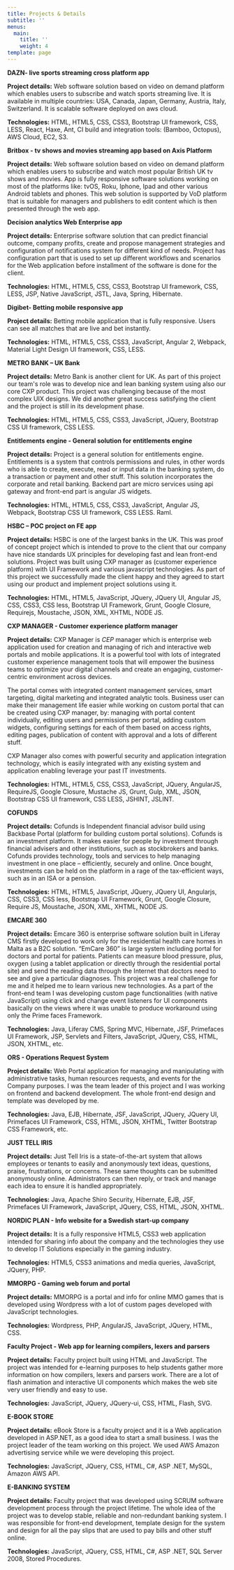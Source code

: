 ```yaml
---
title: Projects & Details
subtitle: ''
menus:
  main:
    title: ''
    weight: 4
template: page
---
```

**DAZN- live sports streaming cross platform app**

**Project details:** Web software solution based on video on demand platform which enables users to subscribe and watch sports streaming live. It is available in multiple countries: USA, Canada, Japan, Germany, Austria, Italy, Switzerland. It is scalable software deployed on aws cloud.

**Technologies:** HTML, HTML5, CSS, CSS3, Bootstrap UI framework, CSS, LESS, React, Haxe, Ant, CI build and integration tools: (Bamboo, Octopus), AWS Cloud, EC2, S3.



**Britbox - tv shows and movies streaming app based on Axis Platform**

**Project details:** Web software solution based on video on demand platform which enables users to subscribe and watch most popular British UK tv shows and movies. App is fully responsive software solutions working on most of the platforms like: tvOS, Roku, Iphone, Ipad and other various Android tablets and phones. This web solution is supported by VoD platform that is suitable for managers and publishers to edit content which is then presented through the web app.



**Decision analytics Web Enterprise app**

**Project details:** Enterprise software solution that can predict financial outcome, company profits, create and propose management strategies and configuration of notifications system for different kind of needs. Project has configuration part that is used to set up different workflows and scenarios for the Web application before installment of the software is done for the client.

**Technologies:** HTML, HTML5, CSS, CSS3, Bootstrap UI framework, CSS, LESS, JSP, Native JavaScript, JSTL, Java, Spring, Hibernate.



**Digibet- Betting mobile responsive app**

**Project details:** Betting mobile application that is fully responsive. Users can see all matches that are live and bet instantly.

**Technologies:** HTML, HTML5, CSS, CSS3, JavaScript, Angular 2, Webpack, Material Light Design UI framework, CSS, LESS.



**METRO BANK – UK Bank**

**Project details:** Metro Bank is another client for UK. As part of this project our team's role was to develop nice and lean banking system using also our core CXP product. This project was challenging because of the most complex UIX designs. We did another great success satisfying the client and the project is still in its development phase. 

**Technologies:** HTML, HTML5, CSS, CSS3, JavaScript, JQuery, Bootstrap CSS UI framework, CSS LESS.



**Entitlements engine - General solution for entitlements engine**

**Project details:** Project is a general solution for entitlements engine. Entitlements is a system that controls permissions and rules, in other words who is able to create, execute, read or input data in the banking system, do a transaction or payment and other stuff. This solution incorporates the corporate and retail banking. Backend part are micro services using api gateway and front-end part is angular JS widgets.

**Technologies:** HTML, HTML5, CSS, CSS3, JavaScript, Angular JS, Webpack, Bootstrap CSS UI framework, CSS LESS. Raml. 



**HSBC – POC project on FE app**

**Project details:** HSBC is one of the largest banks in the UK. This was proof of concept project which is intended to prove to the client that our company have nice standards UX principles for developing fast and lean front-end solutions. Project was built using  CXP manager as (customer experience platform) with UI Framework and various javascript technologies. As part of this project we successfully made the client happy and they agreed to start using our product and implement project solutions using it.

**Technologies:** HTML, HTML5, JavaScript, JQuery, JQuery UI, Angular JS, CSS, CSS3, CSS less, Bootstrap UI Framework, Grunt, Google Closure, Requirejs, Moustache, JSON, XML, XHTML, NODE JS.



**CXP MANAGER - Customer experience platform manager**

**Project details:** CXP Manager is _CEP_ manager which is enterprise web application used for creation and managing of rich and interactive web portals and mobile applications. It is a powerful tool with lots of integrated customer experience management tools that will empower the business teams to optimize your digital channels and create an engaging, customer-centric environment across devices. 

The portal comes with integrated content management services, smart targeting, digital marketing and integrated analytic tools. Business user can make their management life easier while working on custom portal that can be created using CXP manager, by: managing with portal content individually, editing users and permissions per portal, adding custom widgets, configuring settings for each of them based on access rights, editing pages, publication of content with approval and a lots of different stuff. 

CXP Manager also comes with powerful security and application integration technology, which is easily integrated with any existing system and application enabling leverage your past IT investments.

**Technologies:** HTML, HTML5, CSS, CSS3, JavaScript, JQuery, AngularJS, RequireJS, Google Closure, Mustache JS, Grunt, Gulp, XML, JSON, Bootstrap CSS UI framework, CSS LESS, JSHINT, JSLINT.



**COFUNDS**

**Project details:** Cofunds is Independent financial advisor build using Backbase Portal (platform for building custom portal solutions). Cofunds is an investment platform. It makes easier for people by investment through financial advisers and other institutions, such as stockbrokers and banks. Cofunds provides technology, tools and services to help managing investment in one place – efficiently, securely and online. Once bought, investments can be held on the platform in a rage of the tax-efficient ways, such as in an ISA or a pension.

**Technologies:** HTML, HTML5, JavaScript, JQuery, JQuery UI, Angularjs, CSS, CSS3, CSS less, Bootstrap UI Framework, Grunt, Google Closure, Require JS, Moustache, JSON, XML, XHTML, NODE JS.



**EMCARE 360**

**Project details:**  Emcare 360 is enterprise software solution built in Liferay CMS firstly developed to work only for the residential health care homes in Malta as a B2C solution. “EmCare 360” is large system including portal for doctors and portal for patients. Patients can measure blood pressure, plus, oxygen (using a tablet application or directly through the residential portal site) and send the reading data through the Internet that doctors need to see and give a particular diagnoses. This project was a real challenge for me and it helped me to learn various new technologies. As a part of the front-end team I was developing custom page functionalities  (with native JavaScript) using click and change event listeners for UI components basically on the views where it was unable to produce workaround using only the Prime faces Framework.

**Technologies:** Java, Liferay CMS, Spring MVC, Hibernate, JSF, Primefaces UI Framework,  JSP, Servlets and Filters, JavaScript, JQuery, CSS, HTML, JSON, XHTML, etc.



**ORS - Operations Request System**

**Project details:** Web Portal application for managing and manipulating with administrative tasks, human resources requests, and events for the Company purposes. I was the team leader of this project and I was working on frontend and backend development. The whole front-end design and template was developed by me.

**Technologies:** Java, EJB, Hibernate, JSF, JavaScript, JQuery, JQuery UI, Primefaces UI Framework, CSS, HTML, JSON, XHTML, Twitter Bootstrap CSS Framework, etc.



**JUST TELL IRIS**

**Project details:** Just Tell Iris is a state-of-the-art system that allows employees or tenants to easily and anonymously text ideas, questions, praise, frustrations, or concerns. These same thoughts can be submitted anonymously online. Administrators can then reply, or track and manage each idea to ensure it is handled appropriately.

**Technologies:** Java, Apache Shiro Security, Hibernate, EJB, JSF, Primefaces UI Framework, JavaScript, JQuery, CSS, HTML, JSON, XHTML.



**NORDIC PLAN - Info website for a Swedish start-up company**

**Project details:** It is a fully responsive HTML5, CSS3 web application intended for sharing info about the company and the technologies they use to develop IT Solutions especially in the gaming industry.

**Technologies:** HTML5, CSS3 animations and media queries, JavaScript, JQuery, PHP.



**MMORPG - Gaming web forum and portal**

**Project details:** MMORPG is a portal and info for online MMO games that is developed using Wordpress with a lot of custom pages developed with JavaScript technologies.

**Technologies:** Wordpress, PHP, AngularJS, JavaScript, JQuery, HTML, CSS.



**Faculty Project - Web app for learning compilers, lexers and parsers**

**Project details:** Faculty project built using HTML and JavaScript. The project was intended for e-learning purposes to help students gather more information on how compilers, lexers and parsers work. There are a lot of flash animation and interactive UI components which makes the web site very user friendly and easy to use.

**Technologies:** JavaScript, JQuery, JQuery-ui, CSS, HTML, Flash, SVG.



**E-BOOK STORE**

**Project details:** eBook Store is a faculty project and it is a Web application developed in ASP.NET, as a good idea to start a small business. I was the project leader of the team working on this project. We used AWS Amazon advertising service while we were developing this project.

**Technologies:**  JavaScript, JQuery, CSS, HTML, C#, ASP .NET, MySQL, Amazon AWS API.



**E-BANKING SYSTEM**

**Project details:** Faculty project that was developed using SCRUM software development process through the project lifetime. The whole idea of the project was to develop stable, reliable and non-redundant banking system. I was responsible for front-end development, template design for the system and design for all the pay slips that are used to pay bills and other stuff online.

**Technologies:**  JavaScript, JQuery, CSS, HTML, C#, ASP .NET, SQL Server 2008, Stored Procedures.

